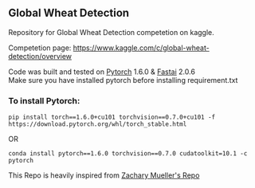 ## Global Wheat Detection
Repository for Global Wheat Detection competetion on kaggle.

Competetion page: https://www.kaggle.com/c/global-wheat-detection/overview

Code was built and tested on [Pytorch](https://https://pytorch.org/) 1.6.0 & [Fastai](https://fast.ai) 2.0.6<br>
Make sure you have installed pytorch before installing requirement.txt<br>

### To install Pytorch:
```
pip install torch==1.6.0+cu101 torchvision==0.7.0+cu101 -f https://download.pytorch.org/whl/torch_stable.html
```
OR<br>
```
conda install pytorch==1.6.0 torchvision==0.7.0 cudatoolkit=10.1 -c pytorch
``` 

This Repo is heavily inspired from [Zachary Mueller's Repo](https://github.com/muellerzr/Practical-Deep-Learning-for-Coders-2.0)
